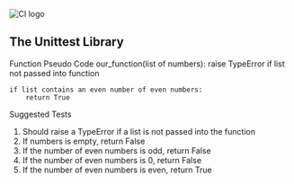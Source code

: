![CI logo](https://codeinstitute.s3.amazonaws.com/fullstack/ci_logo_small.png)

## The Unittest Library

Function Pseudo Code
our_function(list of numbers):
    raise TypeError if list not passed into function

    if list contains an even number of even numbers:
        return True

Suggested Tests
1. Should raise a TypeError if a list is not passed into the function
2. If numbers is empty, return False
3. If the number of even numbers is odd, return False
4. If the number of even numbers is 0, return False
5. If the number of even numbers is even, return True

